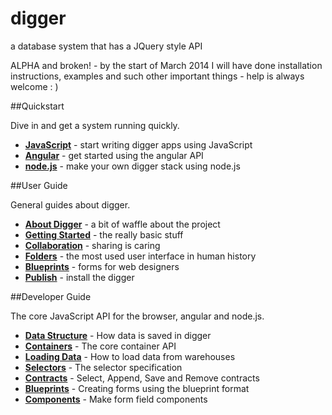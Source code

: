 # digger

a database system that has a JQuery style API

ALPHA and broken! - by the start of March 2014 I will have done installation instructions, examples and such other important things - help is always welcome : )

##Quickstart

Dive in and get a system running quickly.

 * **[JavaScript](docs/quickstart-js.md)** - start writing digger apps using JavaScript
 * **[Angular](docs/quickstart-angular.md)** - get started using the angular API
 * **[node.js](docs/quickstart-node.md)** - make your own digger stack using node.js

##User Guide

General guides about digger.

 * **[About Digger](docs/user-aboutdigger.md)** - a bit of waffle about the project
 * **[Getting Started](docs/user-gettingstarted.md)** - the really basic stuff
 * **[Collaboration](docs/user-collaboration.md)** - sharing is caring
 * **[Folders](docs/user-folders.md)** - the most used user interface in human history
 * **[Blueprints](docs/user-blueprints.md)** - forms for web designers
 * **[Publish](docs/user-publish.md)** - install the digger

##Developer Guide

The core JavaScript API for the browser, angular and node.js.

 * **[Data Structure](docs/developer-data.md)** - How data is saved in digger
 * **[Containers](docs/developer-container.md)** - The core container API
 * **[Loading Data](docs/developer-load.md)** - How to load data from warehouses
 * **[Selectors](docs/developer-selectors.md)** - The selector specification 
 * **[Contracts](docs/developer-contracts.md)** - Select, Append, Save and Remove contracts
 * **[Blueprints](docs/developer-blueprints.md)** - Creating forms using the blueprint format
 * **[Components](docs/developer-components.md)** - Make form field components

